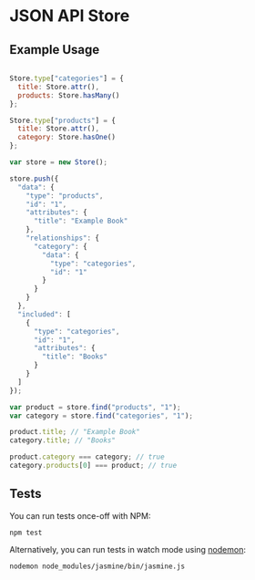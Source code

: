 # JSON API Store

## Example Usage

```javascript

Store.type["categories"] = {
  title: Store.attr(),
  products: Store.hasMany()
};

Store.type["products"] = {
  title: Store.attr(),
  category: Store.hasOne()
};

var store = new Store();

store.push({
  "data": {
    "type": "products",
    "id": "1",
    "attributes": {
      "title": "Example Book"
    },
    "relationships": {
      "category": {
        "data": {
          "type": "categories",
          "id": "1"
        }
      }
    }
  },
  "included": [
    {
      "type": "categories",
      "id": "1",
      "attributes": {
        "title": "Books"
      }
    }
  ]
});

var product = store.find("products", "1");
var category = store.find("categories", "1");

product.title; // "Example Book"
category.title; // "Books"

product.category === category; // true
category.products[0] === product; // true

```

## Tests

You can run tests once-off with NPM:

```
npm test
```

Alternatively, you can run tests in watch mode using [nodemon](http://nodemon.io):

```
nodemon node_modules/jasmine/bin/jasmine.js
```
